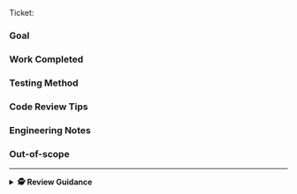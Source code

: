 Ticket: <!-- Let the ticket expand inline. Maybe change the ticket name field for clarity -->

### Goal

<!-- The Goal. -->

### Work Completed

<!-- The Solution.  -->

### Testing Method

<!-- Describe your testing steps -->

### Code Review Tips <!-- OPTIONAL-->

<!-- Pointers for reviewer  -->

### Engineering Notes <!-- OPTIONAL-->

<!-- Implementation context  -->

### Out-of-scope <!-- OPTIONAL-->

<!-- Boundary setting -->


---

<details>
  <summary><strong>🕵️ Review Guidance</strong></summary>

---

# General guidance

- Generally, approve a PR if it makes the system better, even if it's not perfect. — [Google: The Standard of Code Review](https://google.github.io/eng-practices/review/reviewer/standard.html)
- Aim of both PR AUTHOR and PR REVIEWER is merging
- Aim for consensus, defined as _everyone can live with the outcome_

# For PR REVIEWER:

1. Read the ticket & description
2. [Review the code](https://google.github.io/eng-practices/review/reviewer/looking-for.html) Avoid reviewing pre-PR logic
3. Request essential changes
5. Attempt _at least_ 1 helpful comment per ~500 lines; Less if the PR is already busy.


Comment shorthand terms

| **Term**       | **Meaning**                                                                 |
| - | - | 
| **PREFIX**          |
| **nit**      | Small nit-pick, non-essential change                                           |
| **q**        | Question for PR author to answer                                               |
| **assumption** | If correct, then no action required; Else, PR author replies with correction |
| **idea**     | Suggestion to think about; No change required                                  |


| **obs**      | Just an observation, doesn't affect the PR                                  |
| | | 
| | | 
| **TAG**         |
| `u-resolve` | PR author can resolve after reading                                  |
| `u-delete`  | PR author can delete after reading (Rare; To avoid confusion)                       |

**Example Usage:**

- **obs**:[u-resolve] Jim is also editing this file

# For PR AUTHOR:

1. Aim for enough detail in PR description for things to go smoothly
2. After requested changes, [re-request a review](https://docs.github.com/en/pull-requests/collaborating-with-pull-requests/reviewing-changes-in-pull-requests/about-pull-request-reviews#re-requesting-a-review) (so the PR shows up in [reviews-requested:@me](https://github.com/pulls?q=is%3Apr+is%3Aopen+archived%3Afalse+sort%3Aupdated-desc+review-requested%3A%40me+))

</details>
